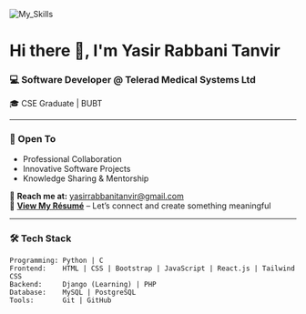 ![My_Skills](https://github.com/user-attachments/assets/f1e58a38-497c-4460-8cef-48d205bc94ac)

# Hi there 👋, I'm Yasir Rabbani Tanvir  

### 💻 Software Developer @ Telerad Medical Systems Ltd  
🎓 CSE Graduate | BUBT  

---

### 🤝 Open To  
- Professional Collaboration  
- Innovative Software Projects  
- Knowledge Sharing & Mentorship  

📧 **Reach me at:** yasirrabbanitanvir@gmail.com  
📄 **[View My Résumé](#)** – Let’s connect and create something meaningful  

---

### 🛠 Tech Stack  
```plaintext
Programming: Python | C  
Frontend:    HTML | CSS | Bootstrap | JavaScript | React.js | Tailwind CSS  
Backend:     Django (Learning) | PHP  
Database:    MySQL | PostgreSQL  
Tools:       Git | GitHub  
